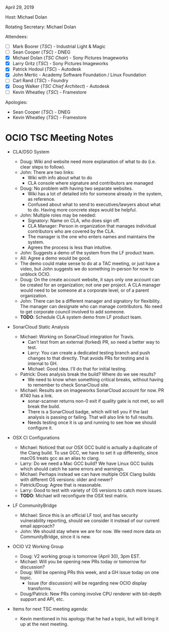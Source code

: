 April 29, 2019

Host: Michael Dolan

Rotating Secretary: Michael Dolan

Attendees:
  * [ ] Mark Boorer (_TSC_) - Industrial Light & Magic
  * [ ] Sean Cooper (_TSC_) - DNEG
  * [X] Michael Dolan (_TSC Chair_) - Sony Pictures Imageworks
  * [X] Larry Gritz (_TSC_) - Sony Pictures Imageworks
  * [X] Patrick Hodoul (_TSC_) - Autodesk
  * [X] John Mertic - Academy Software Foundation / Linux Foundation
  * [ ] Carl Rand (_TSC_) - Foundry
  * [X] Doug Walker (_TSC Chief Architect_) - Autodesk
  * [ ] Kevin Wheatley (_TSC_) - Framestore

Apologies:
  * Sean Cooper (_TSC_) - DNEG
  * Kevin Wheatley (_TSC_) - Framestore

# **OCIO TSC Meeting Notes**

* CLA/DSO System
    - Doug: Wiki and website need more explanation of what to do (i.e. clear
      steps to follow).
    - John: There are two links:
        - Wiki with info about what to do
        - CLA console where signature and contributors are managed
    - Doug: No problem with having two separate websites.
        - Wiki has a lot of detailed info for someone already in the system, as
          reference.
        - Confused about what to send to executives/lawyers about what to do.
          Having more concrete steps would be helpful.
    - John: Multiple roles may be needed:
        - Signatory: Name on CLA, who does sign off.
        - CLA Manager: Person in organization that manages individual
          contributors who are covered by the CLA.
        - The manager is the one who enters names and maintains the system.
        - Agrees the process is less than intuitive.
    - John: Suggests a demo of the system from the LF product team.
    - All: Agree a demo would be good.
    - The demo could make sense to do at a TAC meeting, or just have a video,
      but John suggests we do something in-person for now to unblock OCIO.
    - Doug: On the create account website, it says only one account can be
      created for an organization; not one per project. A CLA manager would
      need to be someone at a corporate level, or of a parent organization.
    - John: There can be a different manager and signatory for flexibility. The
      manager can designate who can manage contributors. No need to get
      corporate council involved to add someone.
    - **TODO**: Schedule CLA system demo from LF product team.

* SonarCloud Static Analysis
    - Michael: Working on SonarCloud integration for Travis.
        - Can't test from an external (forked) PR, so need a better way to test.
        - Larry: You can create a dedicated testing branch and push changes to
          that directly. That avoids PRs for testing and is internal to GH.
        - Michael: Good idea. I'll do that for initial testing.
    - Patrick: Does analysis break the build? Where do we see results?
        - We need to know when something critical breaks, without having to
          remember to check SonarCloud site.
    - Michael: Results are on imageworks SonarCloud account for now. PR #740
      has a link.
        - sonar-scanner returns non-0 exit if quality gate is not met, so will
          break the build.
        - There is a SonarCloud badge, which will tell you if the last analysis
          is passing or failing. That will also link to full results.
        - Needs testing once it is up and running to see how we should
          configure it.

* OSX CI Configurations
    - Michael: Noticed that our OSX GCC build is actually a duplicate of the
      Clang build. To use GCC, we have to set it up differently, since macOS
      treats gcc as an alias to clang.
    - Larry: Do we need a Mac GCC build? We have Linux GCC builds which should
      catch he same errors and warnings.
    - Michael: Perhaps instead we can have multiple OSX Clang builds with
      different OS versions: older and newer?
    - Patrick/Doug: Agree that is reasonable.
    - Larry: Good to test with variety of OS versions to catch more issues.
    - **TODO**: Michael will reconfigure the OSX test matrix.

* LF CommunityBridge
    - Michael: Since this is an official LF tool, and has security vulnerability
      reporting, should we consider it instead of our current email approach?
    - John: We should stay where we are for now. We need more data on
      CommunityBridge, since it is new.

* OCIO V2 Working Group
    - Doug: V2 working group is tomorrow (April 30), 3pm EST.
    - Michael: Will you be opening new PRs today or tomorrow for discussion?
    - Doug: Will be opening PRs this week, and a GH issue today on one topic.
        - Issue (for discussion) will be regarding new OCIO display transforms.
    - Doug/Patrick: New PRs coming involve CPU renderer with bit-depth support
      and API, etc.

* Items for next TSC meeting agenda:
    - Kevin mentioned in his apology that he had a topic, but will bring it up
      at the next meeting.
